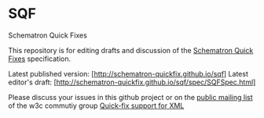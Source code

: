 # SQF
Schematron Quick Fixes

This repository is for editing drafts and discussion of the
[Schematron Quick Fixes](spec/SQFSpec.html) specification.

Latest published version: [http://schematron-quickfix.github.io/sqf]
Latest editor's draft: [http://schematron-quickfix.github.io/sqf/spec/SQFSpec.html]
 
Please discuss your issues in this github project or on the 
[public mailing list](mailto:public-quickfix@w3.org) of the w3c commutiy group 
[Quick-fix support for XML](https://www.w3.org/community/quickfix/)